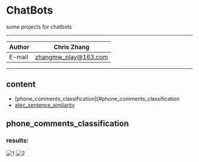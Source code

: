 ChatBots
===========================
some projects for chatbots 

****
	
|Author|Chris Zhang|
|---|---
|E-mail|zhangmw_play@163.com


****
## content
* [phone_comments_classification](#phone_comments_classification
* [atec_sentence_similarity](#atec_sentence_similarity)

phone_comments_classification
-----------
### results:
![1](https://github.com/Chriszhangmw/ChatBots/tree/master/phone_comments_classification/loss.png)
![2](https://github.com/Chriszhangmw/ChatBots/tree/master/phone_comments_classification/myplot22.png)
